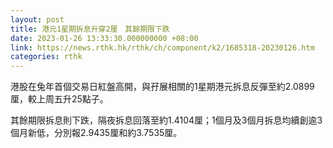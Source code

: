 ```yaml
---
layout: post
title: 港元1星期拆息升穿2厘　其餘期限下跌
date: 2023-01-26 13:33:30.000000000 +08:00
link: https://news.rthk.hk/rthk/ch/component/k2/1685318-20230126.htm
categories: rthk
---
```


港股在兔年首個交易日紅盤高開，與孖展相關的1星期港元拆息反彈至約2.0899厘，較上周五升25點子。

其餘期限拆息則下跌，隔夜拆息回落至約1.4104厘；1個月及3個月拆息均續創逾3個月新低，分別報2.9435厘和約3.7535厘。
